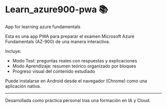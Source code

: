 # Learn_azure900-pwa 📚
App for learning azure fundamentals 

Esta es una app PWA para preparar el examen Microsoft Azure Fundamentals (AZ-900) de una manera interactiva.

Incluye:
- Modo Test: preguntas reales con respuestas y explicaciones
- Modo Aprendizaje: resumen teórico organizado por bloques
- Progreso visual del contenido estudiado

Puede instalarse en Android desde el navegador (Chrome) como una aplicación nativa.

---

Desarrollada como práctica personal tras una formación en IA y Cloud.
